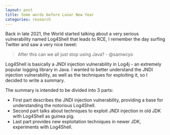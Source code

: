 ```yaml
---
layout: post
title: Some words before Lunar New Year
categories: research
---
```

Back in late 2021, the World started talking about a very serious vulnerability named Log4Shell that leads to RCE, I remember the day surfing Twitter and saw a very nice tweet:

> After this can we all just stop using Java? - @samwcyo

Log4Shell is basically a JNDI injection vulnerability in Log4j - an extremely popular logging library in Java. I wanted to better understand the JNDI injection vulnerability, as well as the techniques for exploiting it, so I decided to write a summary.

The summary is intended to be divided into 3 parts:

- First part describes the JNDI injection vulnerability, providing a base for understanding the notorious Log4Shell.
- Second part talks about techniques to exploit JNDI injection in old JDK with Log4Shell as guinea pig.
- Last part provides new exploitation techniques in newer JDK, experiments with Log4Shell.
